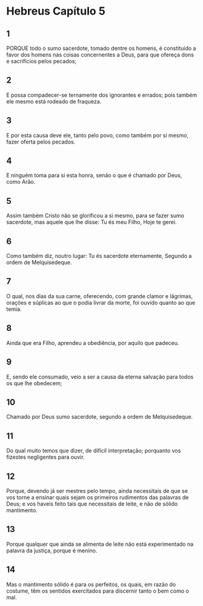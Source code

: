 # Hebreus Capítulo 5

## 1
PORQUE todo o sumo sacerdote, tomado dentre os homens, é constituído a favor dos homens nas coisas concernentes a Deus, para que ofereça dons e sacrifícios pelos pecados;

## 2
E possa compadecer-se ternamente dos ignorantes e errados; pois também ele mesmo está rodeado de fraqueza.

## 3
E por esta causa deve ele, tanto pelo povo, como também por si mesmo, fazer oferta pelos pecados.

## 4
E ninguém toma para si esta honra, senão o que é chamado por Deus, como Arão.

## 5
Assim também Cristo não se glorificou a si mesmo, para se fazer sumo sacerdote, mas aquele que lhe disse: Tu és meu Filho, Hoje te gerei.

## 6
Como também diz, noutro lugar: Tu és sacerdote eternamente, Segundo a ordem de Melquisedeque.

## 7
O qual, nos dias da sua carne, oferecendo, com grande clamor e lágrimas, orações e súplicas ao que o podia livrar da morte, foi ouvido quanto ao que temia.

## 8
Ainda que era Filho, aprendeu a obediência, por aquilo que padeceu.

## 9
E, sendo ele consumado, veio a ser a causa da eterna salvação para todos os que lhe obedecem;

## 10
Chamado por Deus sumo sacerdote, segundo a ordem de Melquisedeque.

## 11
Do qual muito temos que dizer, de difícil interpretação; porquanto vos fizestes negligentes para ouvir.

## 12
Porque, devendo já ser mestres pelo tempo, ainda necessitais de que se vos torne a ensinar quais sejam os primeiros rudimentos das palavras de Deus; e vos haveis feito tais que necessitais de leite, e não de sólido mantimento.

## 13
Porque qualquer que ainda se alimenta de leite não está experimentado na palavra da justiça, porque é menino.

## 14
Mas o mantimento sólido é para os perfeitos, os quais, em razão do costume, têm os sentidos exercitados para discernir tanto o bem como o mal.


